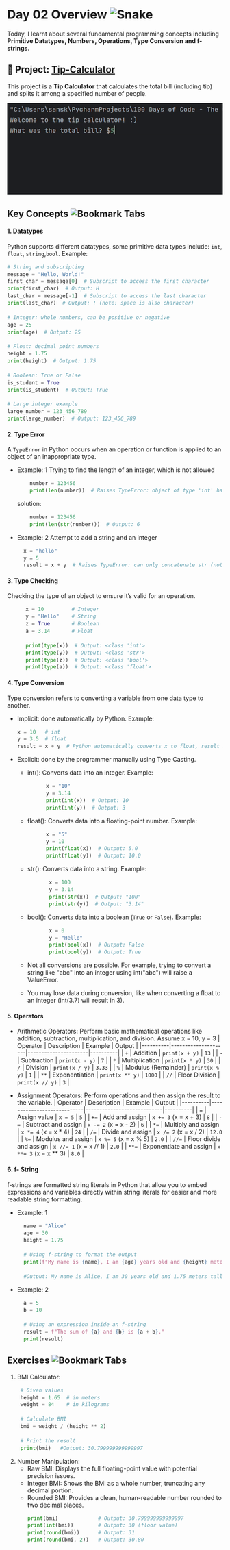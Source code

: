 <h1> Day 02 Overview <img src="https://raw.githubusercontent.com/Tarikul-Islam-Anik/Animated-Fluent-Emojis/master/Emojis/Animals/Snake.png" alt="Snake" width="20" height="20" />
</h1>
<p> 
  Today, I learnt about several fundamental programming concepts including <strong>Primitive Datatypes, Numbers, Operations, Type Conversion and f-strings.</strong>
</p>

## 🐣 Project: [Tip-Calculator](https://github.com/sanskrutihere/100DaysofPython/blob/main/day%2002/tip-calculator.py) 
This project is a **Tip Calculator** that calculates the total bill (including tip) and splits it among a specified number of people. 

![Day 2 GIF](https://github.com/sanskrutihere/100DaysofPython/blob/main/assets/gif/tip-calculator.gif)
## Key Concepts <img src="https://raw.githubusercontent.com/Tarikul-Islam-Anik/Animated-Fluent-Emojis/master/Emojis/Objects/Bookmark%20Tabs.png" alt="Bookmark Tabs" width="25" height="25" />

#### 1. Datatypes
Python supports different datatypes, some primitive data types include: `int`, `float`, `string`,`bool`.
Example:
```python
# String and subscripting
message = "Hello, World!"
first_char = message[0]  # Subscript to access the first character
print(first_char)  # Output: H
last_char = message[-1]  # Subscript to access the last character
print(last_char)  # Output: ! (note: space is also character)

# Integer: whole numbers, can be positive or negative
age = 25
print(age)  # Output: 25

# Float: decimal point numbers
height = 1.75
print(height)  # Output: 1.75

# Boolean: True or False
is_student = True
print(is_student)  # Output: True

# Large integer example
large_number = 123_456_789
print(large_number)  # Output: 123_456_789
```

#### 2. Type Error
A `TypeError` in Python occurs when an operation or function is applied to an object of an inappropriate type.

- Example: 1 Trying to find the length of an integer, which is not allowed
  ```python
      number = 123456
      print(len(number))  # Raises TypeError: object of type 'int' has no len()
  ```
  solution:
  ```python
      number = 123456
      print(len(str(number)))  # Output: 6
  ```
- Example: 2 Attempt to add a string and an integer
  ```python
    x = "hello"
    y = 5
    result = x + y  # Raises TypeError: can only concatenate str (not "int") to str
  ```

#### 3. Type Checking
Checking the type of an object to ensure it’s valid for an operation.
  ```python
        x = 10         # Integer
        y = "Hello"    # String
        z = True       # Boolean
        a = 3.14       # Float
        
        print(type(x))  # Output: <class 'int'>
        print(type(y))  # Output: <class 'str'>
        print(type(z))  # Output: <class 'bool'>
        print(type(a))  # Output: <class 'float'>
  ```

#### 4. Type Conversion
 Type conversion refers to converting a variable from one data type to another. 
 
 - Implicit: done automatically by Python.
   Example:
   ```python
   x = 10   # int
   y = 3.5  # float
   result = x + y  # Python automatically converts x to float, result is 13.5 (float)
   ```
   
 - Explicit: done by the programmer manually using Type Casting.
   - int(): Converts data into an integer.
     Example:
     ```python
           x = "10"
           y = 3.14
           print(int(x))  # Output: 10
           print(int(y))  # Output: 3
     ```
      
   - float(): Converts data into a floating-point number.
     Example:
      ```python
            x = "5"
            y = 10
            print(float(x))  # Output: 5.0
            print(float(y))  # Output: 10.0
      ```
      
   - str(): Converts data into a string.
     Example:
     ```python
            x = 100
            y = 3.14
            print(str(x))  # Output: "100"
            print(str(y))  # Output: "3.14"
     ```
   - bool(): Converts data into a boolean (`True` or `False`).
     Example:
     ```python
            x = 0
            y = "Hello"
            print(bool(x))  # Output: False
            print(bool(y))  # Output: True
     ```
   - Not all conversions are possible. For example, trying to convert a string like "abc" into an integer using int("abc") will raise a ValueError.
   - You may lose data during conversion, like when converting a float to an integer (int(3.7) will result in 3).

#### 5. Operators
- Arithmetic Operators:
  Perform basic mathematical operations like addition, subtraction, multiplication, and division.
  Assume x = 10, y = 3
  | Operator | Description         | Example              | Output   |
  |----------|---------------------|----------------------|----------|
  | `+`      | Addition            | `print(x + y)`       | `13`     |
  | `-`      | Subtraction         | `print(x - y)`       | `7`      |
  | `*`      | Multiplication      | `print(x * y)`       | `30`     |
  | `/`      | Division            | `print(x / y)`       | `3.33`   |
  | `%`      | Modulus (Remainder) | `print(x % y)`       | `1`      |
  | `**`     | Exponentiation      | `print(x ** y)`      | `1000`   |
  | `//`     | Floor Division      | `print(x // y)`      | `3`      |

- Assignment Operators:
  Perform operations and then assign the result to the variable.
  | Operator | Description                | Example                    | Output   |
  |----------|----------------------------|----------------------------|----------|
  | `=`      | Assign value               | `x = 5`                    | `5`      |
  | `+=`     | Add and assign             | `x += 3` (x = x + 3)       | `8`      |
  | `-=`     | Subtract and assign        | `x -= 2` (x = x - 2)       | `6`      |
  | `*=`     | Multiply and assign        | `x *= 4` (x = x * 4)       | `24`     |
  | `/=`     | Divide and assign          | `x /= 2` (x = x / 2)       | `12.0`   |
  | `%=`     | Modulus and assign         | `x %= 5` (x = x % 5)       | `2.0`    |
  | `//=`    | Floor divide and assign    | `x //= 1` (x = x // 1)     | `2.0`    |
  | `**=`    | Exponentiate and assign    | `x **= 3` (x = x ** 3)     | `8.0`    |

#### 6. f- String
f-strings are formatted string literals in Python that allow you to embed expressions and variables directly within string literals for easier and more readable string formatting.
- Example: 1
  ```python
    name = "Alice"
    age = 30
    height = 1.75
    
    # Using f-string to format the output
    print(f"My name is {name}, I am {age} years old and {height} meters tall.")
    
    #Output: My name is Alice, I am 30 years old and 1.75 meters tall.
  ```
- Example: 2
  ```python
    a = 5
    b = 10
  
    # Using an expression inside an f-string
    result = f"The sum of {a} and {b} is {a + b}."
    print(result)
  ```
## Exercises <img src="https://raw.githubusercontent.com/Tarikul-Islam-Anik/Animated-Fluent-Emojis/master/Emojis/Objects/Bookmark%20Tabs.png" alt="Bookmark Tabs" width="25" height="25" />
1. BMI Calculator:
   ```python
    # Given values
    height = 1.65  # in meters
    weight = 84    # in kilograms
    
    # Calculate BMI
    bmi = weight / (height ** 2)
    
    # Print the result
    print(bmi)   #Output: 30.799999999999997
   ```
2. Number Manipulation:
   - Raw BMI: Displays the full floating-point value with potential precision issues.
   - Integer BMI: Shows the BMI as a whole number, truncating any decimal portion.
   - Rounded BMI: Provides a clean, human-readable number rounded to two decimal places.
     ```python
     print(bmi)             # Output: 30.799999999999997
     print(int(bmi))        # Output: 30 (floor value)
     print(round(bmi))      # Output: 31
     print(round(bmi, 2))   # Output: 30.80
     ```
   
